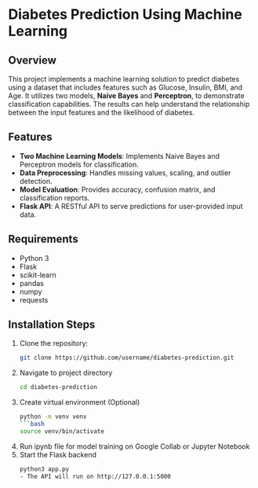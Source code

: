 # Diabetes Prediction Using Machine Learning

## Overview
This project implements a machine learning solution to predict diabetes using a dataset that includes features such as Glucose, Insulin, BMI, and Age. It utilizes two models, **Naive Bayes** and **Perceptron**, to demonstrate classification capabilities. The results can help understand the relationship between the input features and the likelihood of diabetes.

## Features
- **Two Machine Learning Models**: Implements Naive Bayes and Perceptron models for classification.
- **Data Preprocessing**: Handles missing values, scaling, and outlier detection.
- **Model Evaluation**: Provides accuracy, confusion matrix, and classification reports.
- **Flask API**: A RESTful API to serve predictions for user-provided input data.

## Requirements
- Python 3
- Flask
- scikit-learn
- pandas
- numpy
- requests

## Installation Steps
1. Clone the repository:
   ```bash
   git clone https://github.com/username/diabetes-prediction.git
2. Navigate to project directory
   ```bash
   cd diabetes-prediction
4. Create virtual environment (Optional)
   ```bash
   python -m venv venv
   ```bash
   source venv/bin/activate
5. Run ipynb file for model training on Google Collab or Jupyter Notebook
6. Start the Flask backend
   ```bash
   python3 app.py
   - The API will run on http://127.0.0.1:5000
